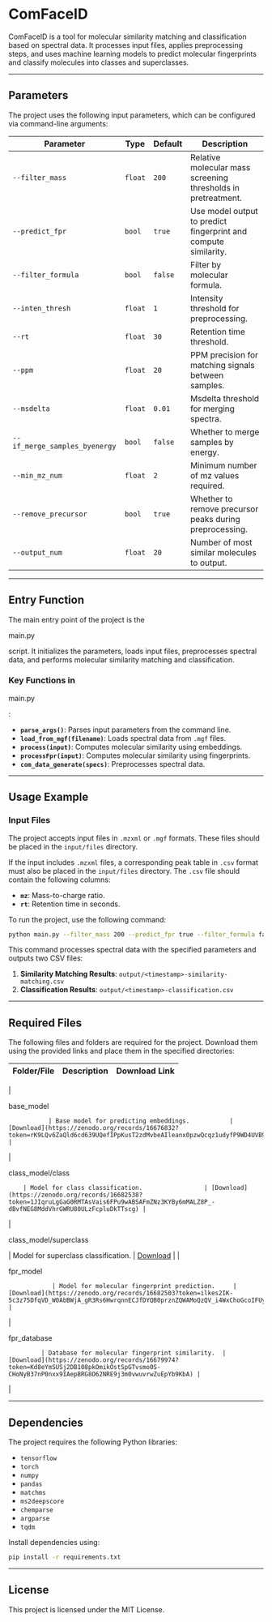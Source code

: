 # ComFaceID

ComFaceID is a tool for molecular similarity matching and classification based on spectral data. It processes input files, applies preprocessing steps, and uses machine learning models to predict molecular fingerprints and classify molecules into classes and superclasses.

---

## Parameters

The project uses the following input parameters, which can be configured via command-line arguments:

| Parameter                  | Type    | Default | Description                                                                 |
|----------------------------|---------|---------|-----------------------------------------------------------------------------|
| `--filter_mass`            | `float` | `200`   | Relative molecular mass screening thresholds in pretreatment.              |
| `--predict_fpr`            | `bool`  | `true`  | Use model output to predict fingerprint and compute similarity.            |
| `--filter_formula`         | `bool`  | `false` | Filter by molecular formula.                                               |
| `--inten_thresh`           | `float` | `1`     | Intensity threshold for preprocessing.                                     |
| `--rt`                     | `float` | `30`    | Retention time threshold.                                                  |
| `--ppm`                    | `float` | `20`    | PPM precision for matching signals between samples.                        |
| `--msdelta`                | `float` | `0.01`  | Msdelta threshold for merging spectra.                                     |
| `--if_merge_samples_byenergy` | `bool` | `false` | Whether to merge samples by energy.                                        |
| `--min_mz_num`             | `float` | `2`     | Minimum number of mz values required.                                      |
| `--remove_precursor`       | `bool`  | `true`  | Whether to remove precursor peaks during preprocessing.                    |
| `--output_num`             | `float` | `20`    | Number of most similar molecules to output.                                |

---

## Entry Function

The main entry point of the project is the 

main.py

 script. It initializes the parameters, loads input files, preprocesses spectral data, and performs molecular similarity matching and classification.

### Key Functions in 

main.py

:
- **`parse_args()`**: Parses input parameters from the command line.
- **`load_from_mgf(filename)`**: Loads spectral data from `.mgf` files.
- **`process(input)`**: Computes molecular similarity using embeddings.
- **`processFpr(input)`**: Computes molecular similarity using fingerprints.
- **`com_data_generate(specs)`**: Preprocesses spectral data.

---

## Usage Example

### Input Files

The project accepts input files in `.mzxml` or `.mgf` formats. These files should be placed in the `input/files` directory. 

If the input includes `.mzxml` files, a corresponding peak table in `.csv` format must also be placed in the `input/files` directory. The `.csv` file should contain the following columns:
- **`mz`**: Mass-to-charge ratio.
- **`rt`**: Retention time in seconds.

To run the project, use the following command:

```bash
python main.py --filter_mass 200 --predict_fpr true --filter_formula false --inten_thresh 1 --rt 30 --ppm 20 --msdelta 0.01 --if_merge_samples_byenergy false --min_mz_num 2 --remove_precursor true --output_num 20
```

This command processes spectral data with the specified parameters and outputs two CSV files:
1. **Similarity Matching Results**: `output/<timestamp>-similarity-matching.csv`
2. **Classification Results**: `output/<timestamp>-classification.csv`

---

## Required Files

The following files and folders are required for the project. Download them using the provided links and place them in the specified directories:

| Folder/File                | Description                                      | Download Link                                                                 |
|----------------------------|--------------------------------------------------|-------------------------------------------------------------------------------|
| 

base_model

               | Base model for predicting embeddings.           | [Download](https://zenodo.org/records/16676832?token=rK9LQv6ZaQld6cd639UQefIPpKusT2zdMvbeAIleanx0pzwQcqz1udyfP9WD4UVB9e_SCgW6ia3PgkpkGQikhw) |
| 

class_model/class

        | Model for class classification.                 | [Download](https://zenodo.org/records/16682538?token=1JIqruLgGaG0RMTAsVais6FPu9wABSAFmZNz3KYBy6mMALZ8P_-dBvfNEG8MddVhrGWRU80ULzFcpluDkTTscg) |
| 

class_model/superclass

   | Model for superclass classification.            | [Download](https://zenodo.org/records/16679031?token=6NigkHdDnp2lrDAufodaTYQoVROqmv_KB6L7EqWDYwElhySiID11sGChE31cMRiZAtpYJmF_d10gGYXowtkQpA) |
| 

fpr_model

                | Model for molecular fingerprint prediction.     | [Download](https://zenodo.org/records/16682503?token=ilkes2IK-5c3z75DfqVD_W0AbBWjA_gR3Rs6HwrqnnECJfDYQB0prznZQWAMoQzQV_i4WxChoGcoIFUyA7ostQ) |
| 

fpr_database

             | Database for molecular fingerprint similarity.  | [Download](https://zenodo.org/records/16679974?token=Kd8eYmSUSj2DB108pkOmikOstSpGTvsmo0S-CHoNyB37nP0nxx9IAepBRG8O62NRE9j3m0vwuvrwZuEpYb9KbA) |
| 


---

## Dependencies

The project requires the following Python libraries:
- `tensorflow`
- `torch`
- `numpy`
- `pandas`
- `matchms`
- `ms2deepscore`
- `chemparse`
- `argparse`
- `tqdm`

Install dependencies using:

```bash
pip install -r requirements.txt
```

---

## License

This project is licensed under the MIT License.